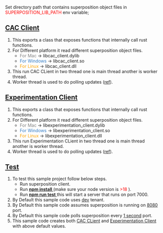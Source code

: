Set directory path that contains superposition object files in <span style="color: red" > SUPERPOSITION_LIB_PATH </span> env variable;

## [<u> CAC Client </u>](./cac-client)

1. This exports a class that exposes functions that internally call rust functions.
2. For Different platform it read different superposition object files.
    *  <span style="color: #808080" >For Mac </span> ->  libcac_client.dylib
    *  <span style="color: #357EC7" >For Windows </span> ->  libcac_client.so
    *  <span style="color: orange" >For Linux </span> ->  libcac_client.dll
3. This run CAC CLient in two thread one is main thread another is worker thread.
4. Worker thread is used to do polling updates ([ref](./cac-client/client.ts#L31)).


## [<u> Experimentation Client </u>](./exp-client)

1. This exports a class that exposes functions that internally call rust functions.
2. For Different platform it read different superposition object files.
    *  <span style="color: #808080" >For Mac </span> ->  libexperimentation_client.dylib
    *  <span style="color: #357EC7" >For Windows </span> ->  libexperimentation_client.so
    *  <span style="color: orange" >For Linux </span> ->  libexperimentation_client.dll
3. This run Experimentation CLient in two thread one is main thread another is worker thread.
4. Worker thread is used to do polling updates ([ref](./exp-client/client.ts#L31)).

## [<u> Test </u>](./index.ts)

1. To test this sample project follow below steps.
    * Run superposition client.
    * Run <u> **npm install** </u> (make sure your node version is <span style="color: red"> >18 </span>).
    * Run <u> **npm run test** </u> this will start a server that runs on port 7000.
2. By Default this sample code uses [dev](./index.ts#L11) tenant.
3. By Default this sample code assumes superposition is running on [8080](./index.ts#L12) port.
3. By Default this sample code polls superposition every [1 second](./index.ts#L13) port.
4. This sample code creates both [CAC CLient](./index.ts#L15) and [Experimentation Client](./index.ts#L16) with above default values.